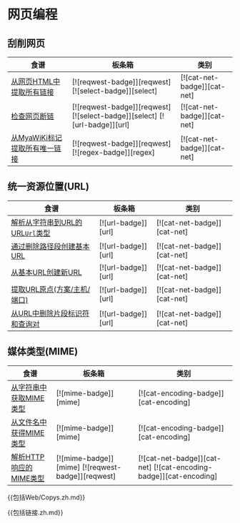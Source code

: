 
# 网页编程

## 刮削网页

| 食谱 | 板条箱 | 类别 |
| --- | --- | --- |
| [从网页HTML中提取所有链接][ex-extract-links-webpage] | [![reqwest-badge]][reqwest] [![select-badge]][select] | [![cat-net-badge]][cat-net] |
| [检查网页断链][ex-check-broken-links] | [![reqwest-badge]][reqwest] [![select-badge]][select] [![url-badge]][url] | [![cat-net-badge]][cat-net] |
| [从MyaWiKi标记提取所有唯一链接][ex-extract-mediawiki-links] | [![reqwest-badge]][reqwest] [![regex-badge]][regex] | [![cat-net-badge]][cat-net] |

## 统一资源位置(URL)

| 食谱 | 板条箱 | 类别 |
| --- | --- | --- |
| [解析从字符串到URL的URL`Url`类型][ex-url-parse] | [![url-badge]][url] | [![cat-net-badge]][cat-net] |
| [通过删除路径段创建基本URL][ex-url-base] | [![url-badge]][url] | [![cat-net-badge]][cat-net] |
| [从基本URL创建新URL][ex-url-new-from-base] | [![url-badge]][url] | [![cat-net-badge]][cat-net] |
| [提取URL原点(方案/主机/端口)][ex-url-origin] | [![url-badge]][url] | [![cat-net-badge]][cat-net] |
| [从URL中删除片段标识符和查询对][ex-url-rm-frag] | [![url-badge]][url] | [![cat-net-badge]][cat-net] |

## 媒体类型(MIME)

| 食谱 | 板条箱 | 类别 |
| --- | --- | --- |
| [从字符串中获取MIME类型][ex-mime-from-string] | [![mime-badge]][mime] | [![cat-encoding-badge]][cat-encoding] |
| [从文件名中获得MIME类型][ex-mime-from-filename] | [![mime-badge]][mime] | [![cat-encoding-badge]][cat-encoding] |
| [解析HTTP响应的MIME类型][ex-http-response-mime-type] | [![mime-badge]][mime] [![reqwest-badge]][reqwest] | [![cat-net-badge]][cat-net] [![cat-encoding-badge]][cat-encoding] |

{{包括Web/Copys.zh.md}}

[ex-extract-links-webpage]: web/scraping.html#extract-all-links-from-a-webpage-html

[ex-check-broken-links]: web/scraping.html#check-a-webpage-for-broken-links

[ex-extract-mediawiki-links]: web/scraping.html#extract-all-unique-links-from-a-mediawiki-markup

[ex-url-parse]: web/url.html#parse-a-url-from-a-string-to-a-url-type

[ex-url-base]: web/url.html#create-a-base-url-by-removing-path-segments

[ex-url-new-from-base]: web/url.html#create-new-urls-from-a-base-url

[ex-url-origin]: web/url.html#extract-the-url-origin-scheme--host--port

[ex-url-rm-frag]: web/url.html#remove-fragment-identifiers-and-query-pairs-from-a-url

[ex-mime-from-string]: web/mime.html#get-mime-type-from-string

[ex-mime-from-filename]: web/mime.html#get-mime-type-from-filename

[ex-http-response-mime-type]: web/mime.html#parse-the-mime-type-of-a-http-response

{{包括链接.zh.md}}
